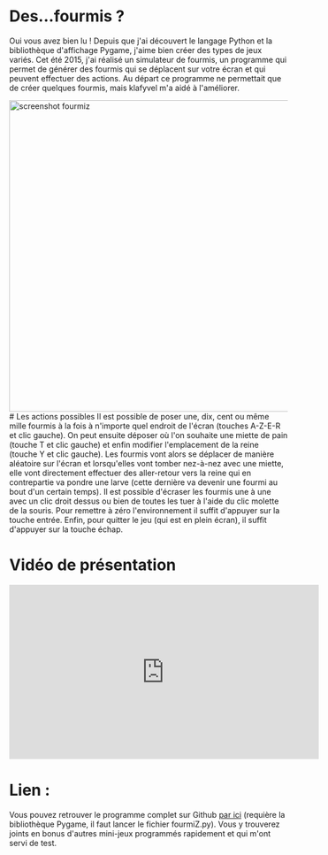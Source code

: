 # Des...fourmis ? 
Oui vous avez bien lu ! Depuis que j'ai découvert le langage Python et la bibliothèque d'affichage Pygame, j'aime bien créer des types de jeux variés. Cet été 2015, j'ai réalisé un simulateur de fourmis, un programme qui permet de générer des fourmis qui se déplacent sur votre écran et qui peuvent effectuer des actions. Au départ ce programme ne permettait que de créer quelques fourmis, mais klafyvel m'a aidé à l'améliorer. 

<img class="alignnone size-full wp-image-418" src="http://sivigik.com/wp-content/uploads/2016/01/screenshot-fourmiz.png" alt="screenshot fourmiz" width="1000" height="563" /> 
# Les actions possibles 
Il est possible de poser une, dix, cent ou même mille fourmis à la fois à n'importe quel endroit de l'écran (touches A-Z-E-R et clic gauche). On peut ensuite déposer où l'on souhaite une miette de pain (touche T et clic gauche) et enfin modifier l'emplacement de la reine (touche Y et clic gauche). Les fourmis vont alors se déplacer de manière aléatoire sur l'écran et lorsqu'elles vont tomber nez-à-nez avec une miette, elle vont directement effectuer des aller-retour vers la reine qui en contrepartie va pondre une larve (cette dernière va devenir une fourmi au bout d'un certain temps). Il est possible d'écraser les fourmis une à une avec un clic droit dessus ou bien de toutes les tuer à l'aide du clic molette de la souris. Pour remettre à zéro l'environnement il suffit d'appuyer sur la touche entrée. Enfin, pour quitter le jeu (qui est en plein écran), il suffit d'appuyer sur la touche échap. 

# Vidéo de présentation 

<iframe width="560" height="315" src="https://www.youtube.com/embed/-5HzgBlmNPs" frameborder="0" allowfullscreen></iframe>

# Lien : 
Vous pouvez retrouver le programme complet sur Github [par ici][1] (requière la bibliothèque Pygame, il faut lancer le fichier fourmiZ.py). Vous y trouverez joints en bonus d'autres mini-jeux programmés rapidement et qui m'ont servi de test.

 [1]: https://github.com/SL-prog/Pygame-Compilation/tree/master/fourmiZ
